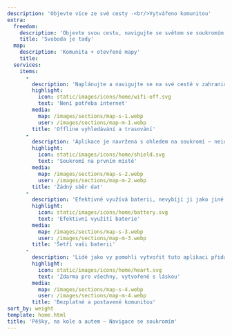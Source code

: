 ```yaml
---
description: 'Objevte více ze své cesty -<br/>Vytvářeno komunitou'
extra:
  freedom:
    description: 'Objevte svou cestu, navigujte se světem se soukromím a komunitou na prvním místě.'
    title: 'Svoboda je tady'
  map:
    description: 'Komunita + otevřené mapy'
    title:
  services:
    items:
      - 
        description: 'Naplánujte a navigujte se na své cestě v zahraničí bez potřeby mobilních dat a hledejte body zájmu na vzdálené túře.'
        highlight:
          icon: static/images/icons/home/wifi-off.svg
          text: 'Není potřeba internet'
        media:
          map: /images/sections/map-s-1.webp
          user: /images/sections/map-m-1.webp
        title: 'Offline vyhledávání a trasování'
      - 
        description: 'Aplikace je navržena s ohledem na soukromí – neidentifikuje lidi, nesleduje vás a nesbírá žádné informace.'
        highlight:
          icon: static/images/icons/home/shield.svg
          text: 'Soukromí na prvním místě'
        media:
          map: /images/sections/map-s-2.webp
          user: /images/sections/map-m-2.webp
        title: 'Žádný sběr dat'
      - 
        description: 'Efektivně využívá baterii, nevybíjí ji jako jiné navigační aplikace.'
        highlight:
          icon: static/images/icons/home/battery.svg
          text: 'Efektivní využití baterie'
        media:
          map: /images/sections/map-s-3.webp
          user: /images/sections/map-m-3.webp
        title: 'Šetří vaši baterii'
      - 
        description: 'Lidé jako vy pomohli vytvořit tuto aplikaci přidáváním míst do projektu <span class="text-icon"><svg viewBox="0 0 19 19"><use href="#icon-open-street-map"></use></svg> [OpenStreetMap](https://openstreetmap.org)</span>, posíláním zpětné vazby a přispíváním kódu na Codebergu v open-source komunitě.'
        highlight:
          icon: static/images/icons/home/heart.svg
          text: 'Zdarma pro všechny, vytvořené s láskou'
        media:
          map: /images/sections/map-s-4.webp
          user: /images/sections/map-m-4.webp
        title: 'Bezplatné a postavené komunitou'
sort_by: weight
template: home.html
title: 'Pěšky, na kole a autem – Navigace se soukromím'
---
```

